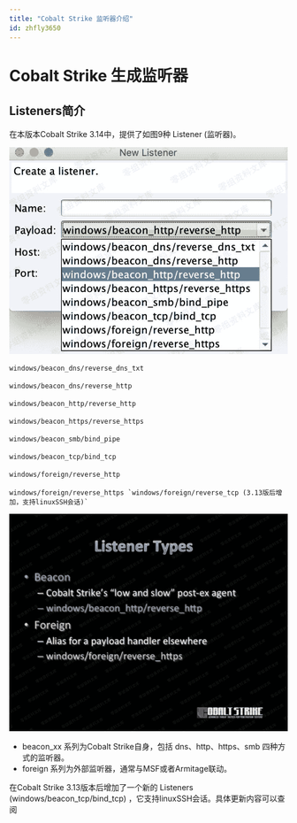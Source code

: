 ```yaml
---
title: "Cobalt Strike 监听器介绍"
id: zhfly3650
---
```


# Cobalt Strike 生成监听器

## Listeners简介

在本版本Cobalt Strike 3.14中，提供了如图9种 Listener (监听器)。

![image](../img/eb0260e930c319ef3158194cf526b1ce.png)

```
windows/beacon_dns/reverse_dns_txt

windows/beacon_dns/reverse_http

windows/beacon_http/reverse_http

windows/beacon_https/reverse_https

windows/beacon_smb/bind_pipe

windows/beacon_tcp/bind_tcp

windows/foreign/reverse_http

windows/foreign/reverse_https `windows/foreign/reverse_tcp (3.13版后增加，支持linuxSSH会话)` 
```

![image](../img/a3767bfb351a5dd61c5f738a28fa813f.png)

*   beacon_xx 系列为Cobalt Strike自身，包括 dns、http、https、smb 四种方式的监听器。
*   foreign 系列为外部监听器，通常与MSF或者Armitage联动。

在Cobalt Strike 3.13版本后增加了一个新的 Listeners (windows/beacon_tcp/bind_tcp) ，它支持linuxSSH会话。具体更新内容可以查阅